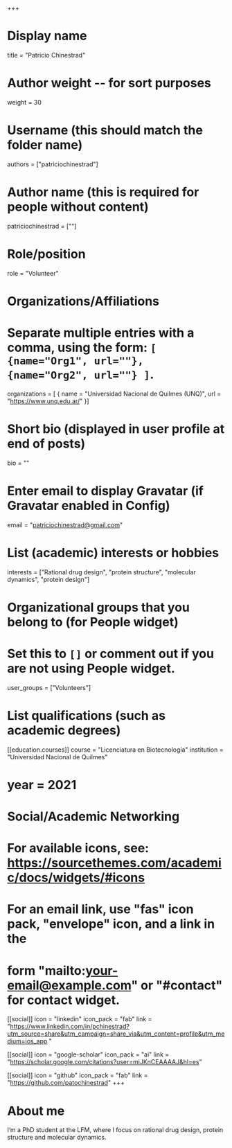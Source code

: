 +++
# Display name
title = "Patricio Chinestrad"

# Author weight -- for sort purposes
weight = 30

# Username (this should match the folder name)
authors = ["patriciochinestrad"]

# Author name (this is required for people without content)
patriciochinestrad = [""]

# Role/position
role = "Volunteer"

# Organizations/Affiliations
#   Separate multiple entries with a comma, using the form: `[ {name="Org1", url=""}, {name="Org2", url=""} ]`.
organizations = [ { name = "Universidad Nacional de Quilmes (UNQ)", url = "https://www.unq.edu.ar/" }]

# Short bio (displayed in user profile at end of posts)
bio = ""

# Enter email to display Gravatar (if Gravatar enabled in Config)
email = "patriciochinestrad@gmail.com"

# List (academic) interests or hobbies
interests = ["Rational drug design", "protein structure", "molecular dynamics", "protein design"]

# Organizational groups that you belong to (for People widget)
#   Set this to `[]` or comment out if you are not using People widget.
user_groups = ["Volunteers"]

# List qualifications (such as academic degrees)

[[education.courses]]
course = "Licenciatura en Biotecnología"
institution = "Universidad Nacional de Quilmes"
# year = 2021

# Social/Academic Networking
# For available icons, see: https://sourcethemes.com/academic/docs/widgets/#icons
#   For an email link, use "fas" icon pack, "envelope" icon, and a link in the
#   form "mailto:your-email@example.com" or "#contact" for contact widget.

[[social]]
  icon = "linkedin"
  icon_pack = "fab"
  link = "https://www.linkedin.com/in/pchinestrad?utm_source=share&utm_campaign=share_via&utm_content=profile&utm_medium=ios_app "

[[social]]
  icon = "google-scholar"
  icon_pack = "ai"
  link = "https://scholar.google.com/citations?user=miJKnCEAAAAJ&hl=es"

[[social]]
  icon = "github"
  icon_pack = "fab"
  link = "https://github.com/patochinestrad"
+++



# About me 

I’m a PhD student at the LFM, where I focus on rational drug design, protein structure and molecular dynamics. 